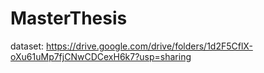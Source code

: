 # MasterThesis
dataset: https://drive.google.com/drive/folders/1d2F5CflX-oXu61uMp7fjCNwCDCexH6k7?usp=sharing



